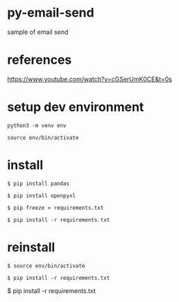 # py-email-send
sample of email send

# references
https://www.youtube.com/watch?v=cGSerUmK0CE&t=0s

# setup dev environment

```
python3 -m venv env

source env/bin/activate

```

# install
```
$ pip install pandas

$ pip install openpyxl

$ pip freeze > requirements.txt

$ pip install -r requirements.txt
```


# reinstall
```
$ source env/bin/activate

$ pip install -r requirements.txt
```


$ pip install -r requirements.txt


 
